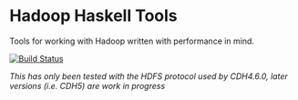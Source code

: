 Hadoop Haskell Tools
====================

Tools for working with Hadoop written with performance in mind.

[![Build
Status](https://travis-ci.org/jystic/hadoop-tools.svg?branch=master)](https://travis-ci.org/jystic/hadoop-tools)

*This has only been tested with the HDFS protocol used by CDH4.6.0,
later versions (i.e. CDH5) are work in progress*
